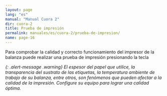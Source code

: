 ```yaml
---
layout: page
lang: "es"
manual: "Manual Cuora 2"
dir: cuora-2
title: Prueba de impresión
permalink: manuales/es/cuora-2/prueba-de-impresion/
name: page-16
---
```

Para comprobar la calidad y correcto funcionamiento del impresor de la balanza puede realizar una prueba de impresión presionando la tecla <i class="systel-tecla-9" />


{: .alert-message .warning}
El espesor del papel que utilice, la transparencia del sustrato de las etiquetas, la temperatura ambiente de trabajo de su balanza, entre otros, son fenómenos que pueden afectar a la calidad de la impresión.
Configure su equipo para lograr una calidad óptima.
